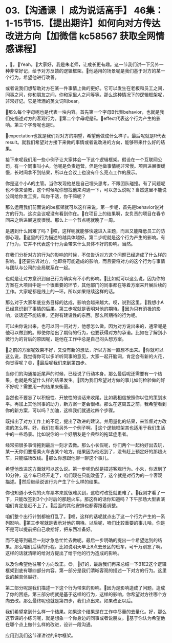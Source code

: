 # 03.【沟通课 丨 成为说话高手】 46集：1-15节15.【提出期许】如何向对方传达改进方向【加微信 kc58567 获取全网情感课程】

，🎼。🎼Yeah。🎼大家好，我是朱老师，让成长更有趣。这一节我们讲一下另外一种非常好记，给予对方反馈的逻辑框架。🎼他适用的场景呢是我们基于对方的某一个行为，希望他进行改善。

或者说我们想帮助对方在某一件事情上做的更好。它可以发生在老板和员工之间，同事之间，你和朋友之间，你和家里人之间等等。那么这种情况下的逻辑框架呢，非常好记。它是啤酒的英文词叫bear。

🎼那么每个字母呢也是代表一块内容。首先第一个字母B代表behavior，也就是我们先描述对方的客观行为。🎼第二个字母呢是E。🎼effect代表这个行为产生的影响。第三个字母呢也是E。

🎼expectation也就是我们对对方的期望，希望他做成什么样子。最后呢就是R代表result。就我们希望对方接下来做的事情或者说改进的方向，能够带来什么好的结果。

接下来呢我们用一些小例子让大家体会一下这个逻辑框架。假设在一个互联网公司，有一个同事叫小A，他呢是负责运营。但是他做事情呢非常慢。项目进展很缓慢，长时间拿不到结果，所以在会议上也没有什么亮点工作的展示。

你是这个小A的主管。当你发现他总是自己埋头思考，不跟团队碰撞。有了问题呢也不像来请教，这个时候呢你想找他来沟通一下，可以怎么说呢？当然这里不能说公司给你发工资，叫你干活，你干嘛呢？

那么运用我们前面说的be框架就可以这样来说。第一步呢，首先是behavior说对方的行为。这次会议呢没有看到你在。🎼在项目上的结果啊，女负责的项目在春节回来之后进展速度很慢。那么上一个节点呢就晚了一周。

是遇到什么困难了吗？🎼哎，这样呢就能够快速进入主题，而且又能降低员工的防御心理。🎼这里的行为描述的越具体越好。第二步呢就是这个行为产生的影响。有了行为，它并不代表这个行为会带来什么具体不好的影响。当然。

在我们分析对方的行为的影响的时候，不仅告诉对方这个问题已经造成了什么样的影响。🎼还要告诉对方，他即将可能造成的影响，而且要将对方的这个行为与事情与团队与公司的全局联系在一起。

也就是让对方意识到自己行为确实有不小的影响。🎼比如就可以这么说，因为你的方案在大项目中是一个很重要的环节，其他部门的同事都在等着方案来开展后续的工作。大家呢都是线上的一环。所以如果继续这样的话。

那么对于大家年底业务目标的达成，影响会越来越大。哎，说到这里。🎼我想小A已经意识到了事情的后果。第三步呢就是表明对他的期待。🎼因为只有消极的影响，谈话还不能结束，还得有建设性的东西。那么所期待的行为呢。

可以由你说出来，也可以问一问对方，他想怎么做。因为对方说出来的，通常呢是他可以做到的。即使你给出了期待的行为，也要获得对方的承诺。比如在了解到小微行为的背后的原因呢，是他在工作中总是自己闷头想方案。

🎼之前的方案呢效果不好，又没有新的想法，所以方案一直想不出来。🎼你就可以这么说，我觉得你可以多听听同事的意见，大家一起开脑洞，肯定会有新的火花，你觉得呢？😊，🎼最后呢我们来到第四步。

当你们的沟通接近尾声的时候，已经说了行动本身。那么最后呢还需要有一个结果，也就是希望什么样的结果发生。🎼因为我们希望对方做的事儿如何检验做的好不好呢？需要用一的结果来衡量。

当然也不要忘了以积极性、开放性的谈话来收尾。比如我相信按照你以往的策划水平。再加上其他同事的助力，新方案一定会很棒。那么在这周五之前，我希望看到你的新方案，可以吗？加油，这样我们就通过四个步骤。

既指出了对方工作上的不足，提出了改进的建议。并用量化的结果，来监督对方改进的怎么样。好，我们在看另外一个例子啊。🎼这个逻辑框架其也适用于我们生活中的一些场景。比如说你的一个好朋友是个典型的拖延症患者。

经常把很多事情拖到最后一刻才去做。那么小长假呢，你们两个一起约好出去玩，某一天你们要搭乘火车去某个地方。结果因为他迟到了，没有赶上预定好的那趟火车，只能临场改线。🎼那么你想跟他聊一聊这个事儿。

希望他改进这方面就可以这么说。第一步呢仍然是描述客观行为。小朱，你迟到了10分钟，这个车已经开走了，咱们现在只能改签了，这个就是对行为的一个客观描述。🎼然后继续说该行为产生了什么样的结果。

你也知道小长假的火车票本来就很难买到，这临时改签就更难了。🎼我刚才看了一下，只能改签到3个小时后的那趟火车。那这样的话你知道吗？下午那场大型表演咱们肯定是赶不上了。🎼后面的其他安排也都得跟着调整。

咱们整个出行计划都被打乱了。🎼哎，这样的话呢就点出了这一个行为产生的一系列影响。🎼第三步呢就是表示对他的期待。以后呢，咱们比较重要的事儿哈，你是不是可以提前把自己收拾好，把东西准备好。

而不是等到最后一刻才急急忙忙去做呢。最后一步明确的提出一个希望达到的结果。那么咱们后续的行程。比如说明天早上8点去景区的班车，可千万别忘了啊。这样的话就清晰的给对方提出了给于他的行为造成的影响。

以及你希望他往哪个方向改正。😊，🎼好的，最后我们再来总结一下B1E2这个逻辑框架到底有哪四部分内容。第一部分是我们清晰客观的描述一下对方的行为。这里说的越具体越好。

第二部分呢是我们描述一下这个行为带来的影响。🎼因为是影响造成了问题，造成了你的困惑。第三部分呢就是基于这样的行为，这样的影响，你希望对方往哪个方向去改。那么最终呢也就是第四步，我们点出来。如果改正以后。

我们希望拿到什么样一个结果。如果这个结果是在工作中尽量的去量化。好，那么这节课的小练习呢，就是想象一个你身边的同事或者说朋友。🎼基于你认为希望他在哪个点上做什么样的改进，设计一段沟通。

应用到我们这节课讲过的B尔框架。